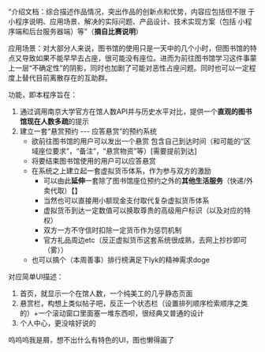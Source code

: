 “介绍文档：综合描述作品情况，突出作品的创新点和优势，内容应包括但不限 于小程序说明、应用场景、解决的实际问题、产品设计、技术实现方案（包括 小程序端和后台服务器端）等”（**摘自比赛说明**）



应用场景：对大部分人来说，图书馆的使用只是一天中的几个小时，但图书馆的特点又导致如果不能早早去占座，很可能没有座位。进而为前往图书馆学习这件事蒙上一层“不确定性”的阴影，同时也加剧了可能对恶性占座问题。同时也可以一定程度上替代目前离散存在的互助群。



功能，即本程序旨在：

1. 通过调用南京大学官方在馆人数API并与历史水平对比，提供一个**直观的图书馆现在人数多疏**的提示
2. 建立一套“悬赏预约 --- 应答悬赏”的预约系统
   - 欲前往图书馆的用户可以发出一个悬赏
     包含自己到达时间（和可能的“区域座位要求”，“备注”，“悬赏物资”等）[需要提前到达]
   - 将要结束图书馆使用的用户可以应答悬赏
   - 在系统之上建立起一套虚拟货币体系，作为参与双方的激励
     - 可以由此**延伸**一套除了图书馆座位预约之外的**其他生活服务**（快递/外卖代取）【】
     - 当然也可以直接用小额现金支付取代复杂虚拟货币体系
     - 虚拟货币到达一定数值可以换取尊贵的高级用户标识（以及对应的特权）
     - 双方一方不守信时扣除一定货币作为惩罚机制
     - 官方礼品周边etc（反正虚拟货币这套系统很成熟，去网上抄抄即可（雾））
   - 也可以搞个（本周善事）排行榜满足下lyk的精神需求doge



对应简单UI描述：

1. 首页，就显示一个在馆人数，一个纯美工的几乎静态页面
2. 悬赏栏，构想上类似帖子吧，反正一个状态栏（设置排列顺序检索顺序之类的）+一个滚动窗口里面塞一堆东西呗，很经典又普通的设计
3. 个人中心，更没啥好说的

呜呜呜我是屑，想不出什么有特色的UI，图也懒得画了

